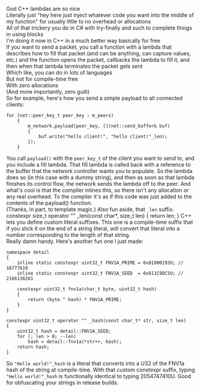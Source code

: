 God C++ lambdas are so nice  
Literally just "hey here just inject whatever code you want into the middle of my function" for usually little to no overhead or allocations  
All of that trickery you do in C# with try-finally and such to complete things in using blocks  
I'm doing it now in C++ in a much better way basically for free  
If you want to send a packet, you call a function with a lambda that describes how to fill that packet (and can be anything, can capture values, etc.) and the function opens the packet, callbacks the lambda to fill it, and then when that lambda terminates the packet gets sent  
Which like, you can do in lots of languages  
But not for compile-time free  
With zero allocations   
(And more importantly, zero guilt)  
So for example, here's how you send a simple payload to all connected clients:
``` 
for (net::peer_key_t peer_key : m_peers)
    {
        m_network.payload(peer_key, [](net::send_buffer& buf)
        {
            buf.write("hello client!", "hello client!"_len);
        });
    }
```
You call `payload()` with the `peer_key_t` of the client you want to send to, and you include a fill lambda. That fill lambda is called back with a reference to the buffer that the network controller wants you to populate. So the lambda does so (in this case with a dummy string), and then as soon as that lambda finishes its control flow, the network sends the lambda off to the peer.
And what's cool is that the compiler inlines this, so there isn't any allocation or any real overhead. To the compiler it's as if this code was just added to the contents of the payload() function.  
(Thanks, in part, to template magic.)
Also fun aside, that `_len` suffix.  
constexpr size_t operator "" _len(const char*, size_t len)
{
    return len;
}
C++ lets you define custom literal suffixes. This one is a compile-time suffix that if you stick it on the end of a string literal, will convert that literal into a number corresponding to the length of that string.  
Really damn handy. 
Here's another fun one I just made:
```
namespace detail
{
    inline static constexpr uint32_t FNV1A_PRIME = 0x01000193U; //   16777619
    inline static constexpr uint32_t FNV1A_SEED  = 0x811C9DC5U; // 2166136261

    constexpr uint32_t fnv1a(char_t byte, uint32_t hash)
    {
        return (byte ^ hash) * FNV1A_PRIME;
    }
}

constexpr uint32_t operator "" _hash(const char_t* str, size_t len)
{
    uint32_t hash = detail::FNV1A_SEED;
    for (; len > 0; --len)
        hash = detail::fnv1a(*str++, hash);
    return hash;
}
```
So `"Hello world!"_hash` is a literal that converts into a U32 of the FNV1a hash of the string at compile-time. 
With that custom constexpr suffix, typing `"Hello world!"_hash` is functionally identical to typing 2054747410U.
Good for obfuscating your strings in release builds.